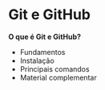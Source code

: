 # Git e GitHub
 
**O que é Git e GitHub?**
* Fundamentos
* Instalação
* Principais comandos
* Material complementar

